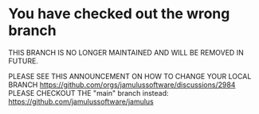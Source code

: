 # You have checked out the wrong branch

THIS BRANCH IS NO LONGER MAINTAINED AND WILL BE REMOVED IN FUTURE.

PLEASE SEE THIS ANNOUNCEMENT ON HOW TO CHANGE YOUR LOCAL BRANCH https://github.com/orgs/jamulussoftware/discussions/2984 PLEASE CHECKOUT THE "main" branch instead: https://github.com/jamulussoftware/jamulus
